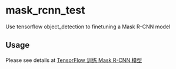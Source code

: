 # mask_rcnn_test
Use tensorflow object_detection to finetuning a Mask R-CNN model

## Usage

Please see details at [TensorFlow 训练 Mask R-CNN 模型](https://www.jianshu.com/p/27e4dc070761)
